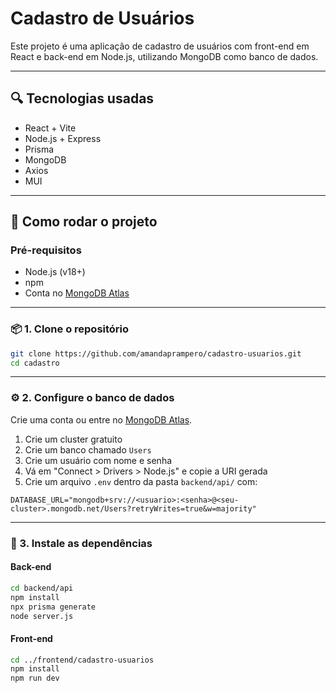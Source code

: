 # Cadastro de Usuários

Este projeto é uma aplicação de cadastro de usuários com front-end em React e back-end em Node.js, utilizando MongoDB como banco de dados.

---

## 🔍 Tecnologias usadas
- React + Vite
- Node.js + Express
- Prisma
- MongoDB
- Axios
- MUI

---

## 🔧 Como rodar o projeto

### Pré-requisitos

- Node.js (v18+)
- npm
- Conta no [MongoDB Atlas](https://www.mongodb.com/cloud/atlas)

---

### 📦 1. Clone o repositório

```bash
git clone https://github.com/amandaprampero/cadastro-usuarios.git
cd cadastro
```

---

### ⚙️ 2. Configure o banco de dados

Crie uma conta ou entre no [MongoDB Atlas](https://www.mongodb.com/cloud/atlas).

1. Crie um cluster gratuito
2. Crie um banco chamado `Users`
3. Crie um usuário com nome e senha
4. Vá em "Connect > Drivers > Node.js" e copie a URI gerada
5. Crie um arquivo `.env` dentro da pasta `backend/api/` com:

`DATABASE_URL="mongodb+srv://<usuario>:<senha>@<seu-cluster>.mongodb.net/Users?retryWrites=true&w=majority"`

---

### 📁 3. Instale as dependências 

#### Back-end

```bash
cd backend/api
npm install
npx prisma generate
node server.js
```

#### Front-end

```bash
cd ../frontend/cadastro-usuarios
npm install
npm run dev
```
